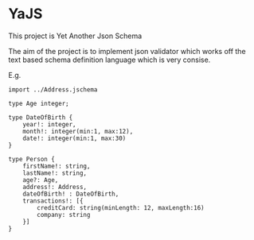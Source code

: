 # YaJS
This project is Yet Another Json Schema

The aim of the project is to implement json validator which works off the text based schema definition language which is very consise.

E.g.
```text
import ../Address.jschema

type Age integer;

type DateOfBirth {
	year!: integer,
	month!: integer(min:1, max:12),
	date!: integer(min:1, max:30)
}

type Person {
	firstName!: string,
	lastName!: string,
	age?: Age,
	address!: Address,
	dateOfBirth! : DateOfBirth,
	transactions!: [{
		creditCard: string(minLength: 12, maxLength:16)
		company: string
	}]
}
```
